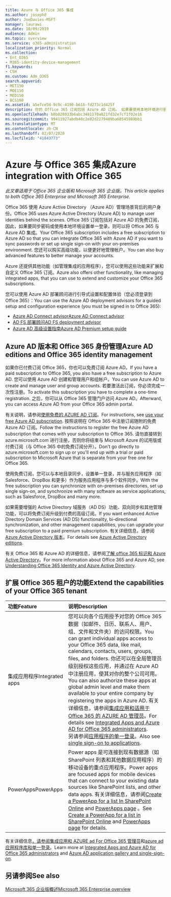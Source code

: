```yaml
---
title: Azure 与 Office 365 集成
ms.author: josephd
author: JoeDavies-MSFT
manager: laurawi
ms.date: 10/09/2019
audience: Admin
ms.topic: overview
ms.service: o365-administration
localization_priority: Normal
ms.collection:
- Ent_O365
- M365-identity-device-management
f1.keywords:
- CSH
ms.custom: Adm_O365
search.appverid:
- MET150
- MOE150
- MED150
- BCS160
ms.assetid: a5efce5d-9c9c-4190-b61b-fd273c1d425f
description: 你的 Office 365 订阅包括 Azure AD 订阅。 如果要使用本地环境进行密码同步或单一登录，请将 Office 365 与 Azure AD 集成。
ms.openlocfilehash: b8b828033b6abc3481170a821fd32e7cf1f02e16
ms.sourcegitcommit: 99411927abdb40c2e82d2279489ba60545989bb1
ms.translationtype: MT
ms.contentlocale: zh-CN
ms.lasthandoff: 02/07/2020
ms.locfileid: "41843773"
---
```

# <a name="azure-integration-with-office-365"></a><span data-ttu-id="6ae5a-104">Azure 与 Office 365 集成</span><span class="sxs-lookup"><span data-stu-id="6ae5a-104">Azure integration with Office 365</span></span>

<span data-ttu-id="6ae5a-105">*此文章适用于 Office 365 企业版和 Microsoft 365 企业版。*</span><span class="sxs-lookup"><span data-stu-id="6ae5a-105">*This article applies to both Office 365 Enterprise and Microsoft 365 Enterprise.*</span></span>

<span data-ttu-id="6ae5a-106">Office 365 使用 Azure Active Directory （Azure AD）管理场景背后的用户身份。</span><span class="sxs-lookup"><span data-stu-id="6ae5a-106">Office 365 uses Azure Active Directory (Azure AD) to manage user identities behind the scenes.</span></span> <span data-ttu-id="6ae5a-107">Office 365 订阅包括对 Azure AD 的免费订阅，因此，如果要同步密码或使用本地环境设置单一登录，则可以将 Office 365 与 Azure AD 集成。</span><span class="sxs-lookup"><span data-stu-id="6ae5a-107">Your Office 365 subscription includes a free subscription to Azure AD so that you can integrate Office 365 with Azure AD if you want to sync passwords or set up single sign-on with your on-premises environment.</span></span> <span data-ttu-id="6ae5a-108">您还可以购买高级功能，以便更好地管理帐户。</span><span class="sxs-lookup"><span data-stu-id="6ae5a-108">You can also buy advanced features to better manage your accounts.</span></span>
  
<span data-ttu-id="6ae5a-109">Azure 还提供其他功能（如管理集成的应用程序），您可以使用这些功能来扩展和自定义 Office 365 订阅。</span><span class="sxs-lookup"><span data-stu-id="6ae5a-109">Azure also offers other functionality, like managing integrated apps, that you can use to extend and customize your Office 365 subscriptions.</span></span>
  
<span data-ttu-id="6ae5a-110">您可以使用 Azure AD 部署顾问进行引导式设置和配置体验（您必须登录到 Office 365）：</span><span class="sxs-lookup"><span data-stu-id="6ae5a-110">You can use the Azure AD deployment advisors for a guided setup and configuration experience (you must be signed in to Office 365):</span></span>

 - [<span data-ttu-id="6ae5a-111">Azure AD Connect advisor</span><span class="sxs-lookup"><span data-stu-id="6ae5a-111">Azure AD Connect advisor</span></span>](https://aka.ms/aadconnectpwsync)
 - [<span data-ttu-id="6ae5a-112">AD FS 部署顾问</span><span class="sxs-lookup"><span data-stu-id="6ae5a-112">AD FS deployment advisor</span></span>](https://aka.ms/adfsguidance)
 - [<span data-ttu-id="6ae5a-113">Azure AD 高级设置指南</span><span class="sxs-lookup"><span data-stu-id="6ae5a-113">Azure AD Premium setup guide</span></span>](https://aka.ms/aadpguidance)
  
## <a name="azure-ad-editions-and-office-365-identity-management"></a><span data-ttu-id="6ae5a-114">Azure AD 版本和 Office 365 身份管理</span><span class="sxs-lookup"><span data-stu-id="6ae5a-114">Azure AD editions and Office 365 identity management</span></span>

<span data-ttu-id="6ae5a-115">如果你已付费订阅 Office 365，你也可以免费订阅 Azure AD。</span><span class="sxs-lookup"><span data-stu-id="6ae5a-115">If you have a paid subscription to Office 365, you also have a free subscription to Azure AD.</span></span> <span data-ttu-id="6ae5a-116">您可以使用 Azure AD 创建和管理用户和组帐户。</span><span class="sxs-lookup"><span data-stu-id="6ae5a-116">You can use Azure AD to create and manage user and group accounts.</span></span> <span data-ttu-id="6ae5a-117">若要激活此订阅，你必须完成一次性注册。</span><span class="sxs-lookup"><span data-stu-id="6ae5a-117">To activate this subscription you have to complete a one-time registration.</span></span> <span data-ttu-id="6ae5a-118">之后，你可以从 Office 365 管理门户访问 Azure AD。</span><span class="sxs-lookup"><span data-stu-id="6ae5a-118">Afterward, you can access Azure AD from your Office 365 admin portal.</span></span> 

<span data-ttu-id="6ae5a-119">有关说明，请参阅[使用免费的 AZURE AD 订阅](https://go.microsoft.com/fwlink/p/?LinkId=617127)。</span><span class="sxs-lookup"><span data-stu-id="6ae5a-119">For instructions, see [use your free Azure AD subscription](https://go.microsoft.com/fwlink/p/?LinkId=617127).</span></span> <span data-ttu-id="6ae5a-120">按照说明在 Office 365 中注册订阅随附的免费 Azure AD 订阅。</span><span class="sxs-lookup"><span data-stu-id="6ae5a-120">Follow the instructions to register the free Azure AD subscription that comes with your subscription to Office 365.</span></span> <span data-ttu-id="6ae5a-121">请勿直接转到 azure.microsoft.com 进行注册，否则你将结束与 Microsoft Azure 的试用版或付费订阅（与 Office 365 中的免费订阅分开）。</span><span class="sxs-lookup"><span data-stu-id="6ae5a-121">Don't go directly to azure.microsoft.com to sign up or you'll end up with a trial or paid subscription to Microsoft Azure that is separate from your free one for Office 365.</span></span> 
  
<span data-ttu-id="6ae5a-122">使用免费订阅，您可以与本地目录同步，设置单一登录，并与服务应用程序（如 Salesforce、DropBox 和更多）作为服务应用程序与多个软件同步。</span><span class="sxs-lookup"><span data-stu-id="6ae5a-122">With the free subscription you can synchronize with on-premises directories, set up single sign-on, and synchronize with many software as service applications, such as Salesforce, DropBox and many more.</span></span>
  
<span data-ttu-id="6ae5a-123">如果需要增强的 Active Directory 域服务（AD DS）功能、双向同步和其他管理功能，可以将免费订阅升级到付费的高级订阅。</span><span class="sxs-lookup"><span data-stu-id="6ae5a-123">If you want enhanced Active Directory Domain Services (AD DS) functionality, bi-directional synchronization, and other management capabilities, you can upgrade your free subscription to a paid premium subscription.</span></span> <span data-ttu-id="6ae5a-124">有关详细信息，请参阅[Azure Active Directory 版本](https://azure.microsoft.com/pricing/details/active-directory/)。</span><span class="sxs-lookup"><span data-stu-id="6ae5a-124">For details see [Azure Active Directory editions](https://azure.microsoft.com/pricing/details/active-directory/).</span></span>
  
<span data-ttu-id="6ae5a-125">有关 Office 365 和 Azure AD 的详细信息，请参阅[了解 office 365 标识和 Azure Active Directory](https://docs.microsoft.com/office365/enterprise/about-office-365-identity)。</span><span class="sxs-lookup"><span data-stu-id="6ae5a-125">For more information about Office 365 and Azure AD, see [Understanding Office 365 Identity and Azure Active Directory](https://docs.microsoft.com/office365/enterprise/about-office-365-identity).</span></span>
  
## <a name="extend-the-capabilities-of-your-office-365-tenant"></a><span data-ttu-id="6ae5a-126">扩展 Office 365 租户的功能</span><span class="sxs-lookup"><span data-stu-id="6ae5a-126">Extend the capabilities of your Office 365 tenant</span></span>

|<span data-ttu-id="6ae5a-127">**功能**</span><span class="sxs-lookup"><span data-stu-id="6ae5a-127">**Feature**</span></span>|<span data-ttu-id="6ae5a-128">**说明**</span><span class="sxs-lookup"><span data-stu-id="6ae5a-128">**Description**</span></span>|
|:-----|:-----|
|<span data-ttu-id="6ae5a-129">集成应用程序</span><span class="sxs-lookup"><span data-stu-id="6ae5a-129">Integrated apps</span></span>  <br/> |<span data-ttu-id="6ae5a-130">您可以向各个应用授予对您的 Office 365 数据（如邮件、日历、联系人、用户、组、文件和文件夹）的访问权限。</span><span class="sxs-lookup"><span data-stu-id="6ae5a-130">You can grant individual apps access to your Office 365 data, like mail, calendars, contacts, users, groups, files, and folders.</span></span> <span data-ttu-id="6ae5a-131">你还可以在全局管理员级别授权这些应用，并通过在 Azure AD 中注册应用，使其对你的整个公司可用。</span><span class="sxs-lookup"><span data-stu-id="6ae5a-131">You can also authorize these apps at global admin level and make them available to your entire company by registering the apps in Azure AD.</span></span> <span data-ttu-id="6ae5a-132">有关详细信息，请参阅[集成应用和适用于 Office 365 的 AZURE AD 管理员](https://support.office.com/article/cb2250e3-451e-416f-bf4e-363549652c2a)。</span><span class="sxs-lookup"><span data-stu-id="6ae5a-132">For details see [Integrated Apps and Azure AD for Office 365 administrators](https://support.office.com/article/cb2250e3-451e-416f-bf4e-363549652c2a).</span></span>  <br/> <span data-ttu-id="6ae5a-133">另请参阅[应用程序的单一登录](https://go.microsoft.com/fwlink/p/?LinkId=698604)。</span><span class="sxs-lookup"><span data-stu-id="6ae5a-133">Also see [single sign-on to applications](https://go.microsoft.com/fwlink/p/?LinkId=698604).</span></span>  <br/> |
|<span data-ttu-id="6ae5a-134">PowerApps</span><span class="sxs-lookup"><span data-stu-id="6ae5a-134">PowerApps</span></span>  <br/> | <span data-ttu-id="6ae5a-135">Power apps 是可连接到现有数据源（如 SharePoint 列表和其他数据应用程序）的移动设备的重点应用程序。</span><span class="sxs-lookup"><span data-stu-id="6ae5a-135">Power apps are focused apps for mobile devices that can connect to your existing data sources like SharePoint lists, and other data apps.</span></span> <span data-ttu-id="6ae5a-136">有关详细信息，请参阅[Create a PowerApp for a list In SharePoint Online](https://support.office.com/article/9338b2d2-67ac-4b81-8e67-97da27e5e9ab) and [PowerApps page](https://powerapps.microsoft.com/) 。</span><span class="sxs-lookup"><span data-stu-id="6ae5a-136">See [Create a PowerApp for a list in SharePoint Online](https://support.office.com/article/9338b2d2-67ac-4b81-8e67-97da27e5e9ab) and [PowerApps page](https://powerapps.microsoft.com/) for details.</span></span>  <br/> |
   
<span data-ttu-id="6ae5a-137">有关详细信息[，请参阅集成应用和 AZURE ad For Office 365 管理员](integrated-apps-and-azure-ads.md)和[azure ad 应用程序库和单一登录](https://docs.microsoft.com/azure/active-directory/manage-apps/what-is-single-sign-on)。</span><span class="sxs-lookup"><span data-stu-id="6ae5a-137">Learn more at [Integrated Apps and Azure AD for Office 365 administrators](integrated-apps-and-azure-ads.md) and [Azure AD application gallery and single-sign-on](https://docs.microsoft.com/azure/active-directory/manage-apps/what-is-single-sign-on).</span></span>

## <a name="see-also"></a><span data-ttu-id="6ae5a-138">另请参阅</span><span class="sxs-lookup"><span data-stu-id="6ae5a-138">See also</span></span>

[<span data-ttu-id="6ae5a-139">Microsoft 365 企业版概述</span><span class="sxs-lookup"><span data-stu-id="6ae5a-139">Microsoft 365 Enterprise overview</span></span>](https://docs.microsoft.com/microsoft-365/enterprise/microsoft-365-overview)
